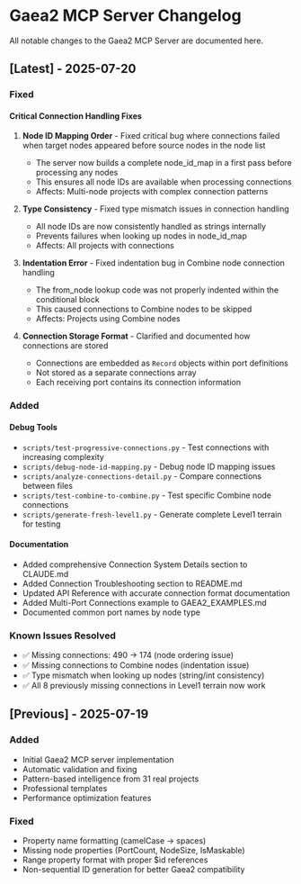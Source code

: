 # Gaea2 MCP Server Changelog

All notable changes to the Gaea2 MCP Server are documented here.

## [Latest] - 2025-07-20

### Fixed

#### Critical Connection Handling Fixes
1. **Node ID Mapping Order** - Fixed critical bug where connections failed when target nodes appeared before source nodes in the node list
   - The server now builds a complete node_id_map in a first pass before processing any nodes
   - This ensures all node IDs are available when processing connections
   - Affects: Multi-node projects with complex connection patterns

2. **Type Consistency** - Fixed type mismatch issues in connection handling
   - All node IDs are now consistently handled as strings internally
   - Prevents failures when looking up nodes in node_id_map
   - Affects: All projects with connections

3. **Indentation Error** - Fixed indentation bug in Combine node connection handling
   - The from_node lookup code was not properly indented within the conditional block
   - This caused connections to Combine nodes to be skipped
   - Affects: Projects using Combine nodes

4. **Connection Storage Format** - Clarified and documented how connections are stored
   - Connections are embedded as `Record` objects within port definitions
   - Not stored as a separate connections array
   - Each receiving port contains its connection information

### Added

#### Debug Tools
- `scripts/test-progressive-connections.py` - Test connections with increasing complexity
- `scripts/debug-node-id-mapping.py` - Debug node ID mapping issues
- `scripts/analyze-connections-detail.py` - Compare connections between files
- `scripts/test-combine-to-combine.py` - Test specific Combine node connections
- `scripts/generate-fresh-level1.py` - Generate complete Level1 terrain for testing

#### Documentation
- Added comprehensive Connection System Details section to CLAUDE.md
- Added Connection Troubleshooting section to README.md
- Updated API Reference with accurate connection format documentation
- Added Multi-Port Connections example to GAEA2_EXAMPLES.md
- Documented common port names by node type

### Known Issues Resolved
- ✅ Missing connections: 490 → 174 (node ordering issue)
- ✅ Missing connections to Combine nodes (indentation issue)
- ✅ Type mismatch when looking up nodes (string/int consistency)
- ✅ All 8 previously missing connections in Level1 terrain now work

## [Previous] - 2025-07-19

### Added
- Initial Gaea2 MCP server implementation
- Automatic validation and fixing
- Pattern-based intelligence from 31 real projects
- Professional templates
- Performance optimization features

### Fixed
- Property name formatting (camelCase → spaces)
- Missing node properties (PortCount, NodeSize, IsMaskable)
- Range property format with proper $id references
- Non-sequential ID generation for better Gaea2 compatibility
